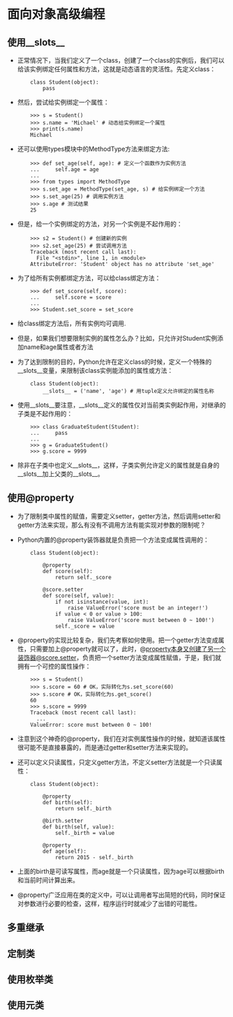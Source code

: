 # 面向对象高级编程

## 使用__slots__

* 正常情况下，当我们定义了一个class，创建了一个class的实例后，我们可以给该实例绑定任何属性和方法，这就是动态语言的灵活性。先定义class：

	```
		class Student(object):
			pass
	```

* 然后，尝试给实例绑定一个属性：

	```
		>>> s = Student()
		>>> s.name = 'Michael' # 动态给实例绑定一个属性
		>>> print(s.name)
		Michael
	```

* 还可以使用types模块中的MethodType方法来绑定方法:

	```
		>>> def set_age(self, age): # 定义一个函数作为实例方法
		...     self.age = age
		...
		>>> from types import MethodType
		>>> s.set_age = MethodType(set_age, s) # 给实例绑定一个方法
		>>> s.set_age(25) # 调用实例方法
		>>> s.age # 测试结果
		25
	```

* 但是，给一个实例绑定的方法，对另一个实例是不起作用的：

	```
		>>> s2 = Student() # 创建新的实例
		>>> s2.set_age(25) # 尝试调用方法
		Traceback (most recent call last):
		  File "<stdin>", line 1, in <module>
		AttributeError: 'Student' object has no attribute 'set_age'
	```

* 为了给所有实例都绑定方法，可以给class绑定方法：

	```
		>>> def set_score(self, score):
		...     self.score = score
		...
		>>> Student.set_score = set_score
	```

* 给class绑定方法后，所有实例均可调用.

* 但是，如果我们想要限制实例的属性怎么办？比如，只允许对Student实例添加name和age属性或者方法

* 为了达到限制的目的，Python允许在定义class的时候，定义一个特殊的__slots__变量，来限制该class实例能添加的属性或方法：

	```
		class Student(object):
			__slots__ = ('name', 'age') # 用tuple定义允许绑定的属性名称
	```

* 使用__slots__要注意，__slots__定义的属性仅对当前类实例起作用，对继承的子类是不起作用的：

	```
		>>> class GraduateStudent(Student):
		...     pass
		...
		>>> g = GraduateStudent()
		>>> g.score = 9999
	```

* 除非在子类中也定义__slots__，这样，子类实例允许定义的属性就是自身的__slots__加上父类的__slots__。

## 使用@property

* 为了限制类中属性的赋值，需要定义setter，getter方法，然后调用setter和getter方法来实现，那么有没有不调用方法有能实现对参数的限制呢？

* Python内置的@property装饰器就是负责把一个方法变成属性调用的：

	```
		class Student(object):

			@property
			def score(self):
				return self._score

			@score.setter
			def score(self, value):
				if not isinstance(value, int):
					raise ValueError('score must be an integer!')
				if value < 0 or value > 100:
					raise ValueError('score must between 0 ~ 100!')
				self._score = value
	```

* @property的实现比较复杂，我们先考察如何使用。把一个getter方法变成属性，只需要加上@property就可以了，此时，@property本身又创建了另一个装饰器@score.setter，负责把一个setter方法变成属性赋值，于是，我们就拥有一个可控的属性操作：

	```
		>>> s = Student()
		>>> s.score = 60 # OK，实际转化为s.set_score(60)
		>>> s.score # OK，实际转化为s.get_score()
		60
		>>> s.score = 9999
		Traceback (most recent call last):
		  ...
		ValueError: score must between 0 ~ 100!
	```

* 注意到这个神奇的@property，我们在对实例属性操作的时候，就知道该属性很可能不是直接暴露的，而是通过getter和setter方法来实现的。

* 还可以定义只读属性，只定义getter方法，不定义setter方法就是一个只读属性：

	```
		class Student(object):

			@property
			def birth(self):
				return self._birth

			@birth.setter
			def birth(self, value):
				self._birth = value

			@property
			def age(self):
				return 2015 - self._birth
	```

* 上面的birth是可读写属性，而age就是一个只读属性，因为age可以根据birth和当前时间计算出来。

* @property广泛应用在类的定义中，可以让调用者写出简短的代码，同时保证对参数进行必要的检查，这样，程序运行时就减少了出错的可能性。

## 多重继承


## 定制类



## 使用枚举类



## 使用元类


